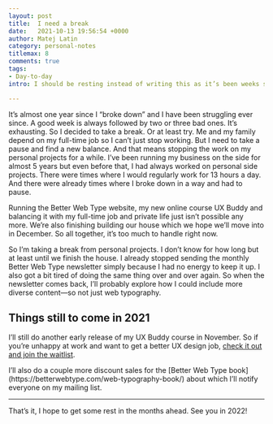 ```yaml
---
layout: post
title:  I need a break
date:   2021-10-13 19:56:54 +0000
author: Matej Latin
category: personal-notes
titlemax: 8
comments: true
tags:
- Day-to-day
intro: I should be resting instead of writing this as it’s been weeks since I started feeling like shit again. I’ve been juggling my full-time job, my personal projects, my private life, and failing at it, for almost a year now.

---
```


It’s almost one year since I “broke down” and I have been struggling ever since. A good week is always followed by two or three bad ones. It’s exhausting. So I decided to take a break. Or at least try. Me and my family depend on my full-time job so I can’t just stop working. But I need to take a pause and find a new balance. And that means stopping the work on my personal projects for a while. I’ve been running my business on the side for almost 5 years but even before that, I had always worked on personal side projects. There were times where I would regularly work for 13 hours a day. And there were already times where I broke down in a way and had to pause.

Running the Better Web Type website, my new online course UX Buddy and balancing it with my full-time job and private life just isn’t possible any more. We’re also finishing building our house which we hope we’ll move into in December. So all together, it’s too much to handle right now.

So I’m taking a break from personal projects. I don’t know for how long but at least until we finish the house. I already stopped sending the monthly Better Web Type newsletter simply because I had no energy to keep it up. I also got a bit tired of doing the same thing over and over again. So when the newsletter comes back, I’ll probably explore how I could include more diverse content—so not just web typography.

## Things still to come in 2021

I’ll still do another early release of my UX Buddy course in November. So if you’re unhappy at work and want to get a better UX design job, [check it out and join the waitlist](https://uxbuddy.co/).

<div>
I’ll also do a couple more discount sales for the [Better Web Type book](https://betterwebtype.com/web-typography-book/) about which I’ll notify everyone on my mailing list.
</div>

---

That’s it, I hope to get some rest in the months ahead. See you in 2022!